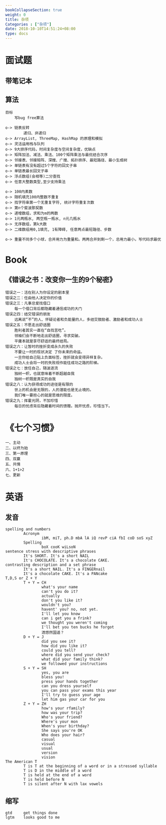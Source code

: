 ```yaml
---
bookCollapseSection: true
weight: 0
title: 杂项
Categories : ["杂项"]
date: 2018-10-10T14:51:24+08:00
type: docs
---
```


# 面试题
## 带笔记本
## 算法
    目标
        写bug free算法

    o-> 链表反转
            递归、非递归
    o-> ArrayList, ThreeMap, HashMap 的原理和模拟
    o-> 灵活运用栈与队列
    o-> 9大排序代码，时间复杂度与空间复杂度，优缺点
    o-> 矩阵加法、减法、乘法、100个矩阵乘法与最优结合次序
    o-> 邻接表、邻接矩阵、深搜、广搜、拓扑排序、最短路径、最小生成树
    o-> 单链表有没有超过5个字符的回文子串
    o-> 单链表最长回文子串
    o-> 浮点数组(会相等)二分查找
    o-> 任意大整数类型,至少支持乘法

    o-> 100内素数
    o-> 随机填充100内整数不重复
    o-> 找字符串第一个无重复字符, 统计字符重复次数
    o-> 第n个斐波那契数
    o-> 递增数组，求和为m的两数
    o-> 1元两瓶水, 两空瓶一瓶水, n元几瓶水
    o-> 无序数组，第k大数
    o-> 二维数组用0,1填充, 1有障碍, 任意两点最短路径、步数

    o-> 重量不同多个小球，合并用力为重量和。两两合并到剩一个，总用力最小。写代码求最优

# Book
## 《错误之书：改变你一生的9个秘密》
    错误之一：活在别人为你设定的剧本里
    错误之二：任由他人决定你的价值
    错误之三：凡事总爱找借口
        每一个借口背后都隐藏着通信成功的大门
    错误之四：结交错误的朋友
        远离说“不”的人、怀疑论者和负能量的人，多结交鼓励者、激励者和成功人士
    错误之五：不愿走出舒适圈
        胜利者其实一直在“自找苦吃”。
        领袖们会不断地走出舒适圈，寻求突破。
        平庸本就是享尽舒适的最终结局。
    错误之六：让暂时的挫折变成永久的失败
        不要让一时的现状决定 了你未来的命运。
        一旦你给自己贴上负面标签，挫折就会变得异样复杂。
        成功人士会将一时的失败视作能往成功之路的阶梯。
    错误之七：放任自己，随波逐流
        独树一帜，也就意味着不断超越自我
        独树一帜既是真实的自我
    错误之八：认为获得成功的途径是有限的
        世上的机会是无限的，人的潜能也是无止境的。
        我们唯一要担心的就是思维的限度。
    错误之九：挥霍光阴，不加珍惜
        每日的忧虑背后隐藏着时间的馈赠。抛开忧虑，珍惜当下。

# 《七个习惯》
    一、主动
    二、以终为始
    三、第一原理
    四、双赢
    五、共情    
    六、1+1>2
    七、更新

# 英语
## 发音
    spelling and numbers
            Acronym
                    ibM, miT, ph.D mbA lA iQ revP ciA fbI coD soS xyZ
            Spelling
                    boX cooK wiLsoN
    sentence stress with descriptive phrases
            It's SHORT. It's a short NAIL
            It's CHOCOLATE. It's a chocolate CAKE.
    contrasting description and a set phrase
            It's a short NAIL. It's a FINGERnail
            It's a chocolate CAKE. It's a PANcake
    T,D,S or Z + Y
            T + Y = CH
                    what's your name
                    can't you do it?
                    actually
                    don't you like it?
                    wouldn't you?
                    havent' you? no, not yet.
                    I'll let you know 
                    can i get you a frink?
                    we thought you weren't coming
                    I'll bet you ten bucks he forgot
                    洒悠然国遥？
            D + Y = J
                    did you see it?
                    how did you like it?
                    could you tell?
                    where did you send your check?
                    what did your family think?
                    we followed your instructions
            S + Y = SH
                    yes, you are
                    bless you!
                    press your hands together
                    can you dress yourself
                    you can pass your exams this year
                    I'll try to guess your age
                    let him gas your car for you
            Z + Y = ZH
                    how's your rfamily?
                    how was your trip?
                    Who's your friend?
                    Where's your mon
                    When's your birthday?
                    She says you're OK
                    Who does your hair?
                    casual
                    visual
                    usual
                    version
                    vision
    The American T
            T is T at the beginning of a word or in a stressed syllable
            T is D in the middle of a word
            T is held at the end of a word
            T is held before N
            T is silent after N with lax vowels

## 缩写
    gtd     get things done
    lgtm    looks good to me
